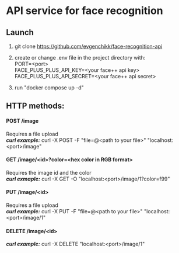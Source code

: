 # API service for face recognition

## Launch
1) git clone https://github.com/evgenchikk/face-recognition-api

2) create or change .env file in the project directory with:<br>
PORT=\<port\><br>
FACE_PLUS_PLUS_API_KEY=\<your face++ api key\><br>
FACE_PLUS_PLUS_API_SECRET=\<your face++ api secret\>

3) run "docker compose up -d"

## HTTP methods:
#### POST /image
Requires a file upload<br>
___curl example:___
curl -X POST -F "file=@\<path to your file\>" "localhost:\<port\>/image"

#### GET /image/\<id\>?color=\<hex color in RGB format\>
Requires the image id and the color<br>
___curl exmaple:___
curl -X GET -O "localhost:\<port\>/image/1?color=f99"

#### PUT /image/\<id\>
Requires a file upload<br>
___curl example:___
curl -X PUT -F "file=@\<path to your file\>" "localhost:\<port\>/image/1"

#### DELETE /image/\<id\>
___curl example:___
curl -X DELETE "localhost:\<port\>/image/1"
